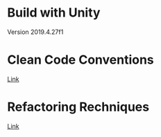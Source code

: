 # Build with Unity
Version 2019.4.27f1

# Clean Code Conventions
[Link](https://github.com/gameoflord012/ANTs1/blob/main/CleanCodeConventions.md)

# Refactoring Rechniques
[Link](https://github.com/gameoflord012/ANTs1/blob/main/RefactoringTechniques.md)
